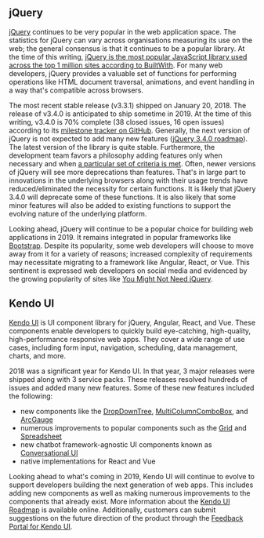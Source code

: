 ## jQuery

[jQuery](http://jquery.com/) continues to be very popular in the web application space. The statistics for jQuery can vary across organisations measuring its use on the web; the general consensus is that it continues to be a popular library. At the time of this writing, [jQuery is the most popular JavaScript library used across the top 1 million sites according to BuiltWith](https://trends.builtwith.com/javascript). For many web developers, jQuery provides a valuable set of functions for performing operations like HTML document traversal, animations, and event handling in a way that's compatible across browsers.

The most recent stable release (v3.3.1) shipped on January 20, 2018. The release of v3.4.0 is anticipated to ship sometime in 2019. At the time of this writing, v3.4.0 is 70% complete (38 closed issues, 16 open issues) according to its [milestone tracker on GitHub](https://github.com/jquery/jquery/milestone/18). Generally, the next version of jQuery is not expected to add many new features ([jQuery 3.4.0 roadmap](https://github.com/jquery/jquery/wiki/Roadmap#jquery-340)). The latest version of the library is quite stable. Furthermore, the development team favors a philosophy adding features only when necessary and when [a particular set of criteria is met](https://github.com/jquery/jquery/wiki/Adding-new-features). Often, newer versions of jQuery will see more deprecations than features. That's in large part to innovations in the underlying browsers along with their usage trends have reduced/eliminated the necessity for certain functions. It is likely that jQuery 3.4.0 will deprecate some of these functions. It is also likely that some minor features will also be added to existing functions to support the evolving nature of the underlying platform.

Looking ahead, jQuery will continue to be a popular choice for building web applications in 2019. It remains integrated in popular frameworks like [Bootstrap](https://getbootstrap.com/). Despite its popularity, some web developers will choose to move away from it for a variety of reasons; increased complexity of requirements may necessitate migrating to a framework like Angular, React, or Vue. This sentinent is expressed web developers on social media and evidenced by the growing popularity of sites like [You Might Not Need jQuery](http://youmightnotneedjquery.com/).

## Kendo UI

[Kendo UI](https://www.telerik.com/kendo-ui) is UI component library for jQuery, Angular, React, and Vue. These components enable developers to quickly build eye-catching, high-quality, high-performance responsive web apps. They cover a wide range of use cases, including form input, navigation, scheduling, data management, charts, and more.

2018 was a significant year for Kendo UI. In that year, 3 major releases were shipped along with 3 service packs. These releases resolved hundreds of issues and added many new features. Some of these new features included the following:

* new components like the [DropDownTree](https://demos.telerik.com/kendo-ui/dropdowntree/index), [MultiColumnComboBox](https://demos.telerik.com/kendo-ui/multicolumncombobox/index), and [ArcGauge](https://demos.telerik.com/kendo-ui/arc-gauge/index)
* numerous improvements to popular components such as the [Grid](https://demos.telerik.com/kendo-ui/grid/index) and [Spreadsheet](https://demos.telerik.com/kendo-ui/spreadsheet/index)
* new chatbot framework-agnostic UI components known as [Conversational UI](https://www.telerik.com/conversational-ui)
* native implementations for React and Vue

Looking ahead to what's coming in 2019, Kendo UI will continue to evolve to support developers building the next generation of web apps. This includes adding new components as well as making numerous improvements to the components that already exist. More information about the [Kendo UI Roadmap](https://www.telerik.com/support/whats-new/kendo-ui/roadmap) is available online. Additionally, customers can submit suggestions on the future direction of the product through the [Feedback Portal for Kendo UI](https://feedback.telerik.com/kendo-jquery-ui).
